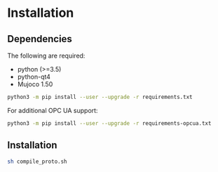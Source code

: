 # Installation

## Dependencies

The following are required:

* python (>=3.5)
* python-qt4
* Mujoco 1.50

```sh
python3 -m pip install --user --upgrade -r requirements.txt
```

For additional OPC UA support:

```sh
python3 -m pip install --user --upgrade -r requirements-opcua.txt
```


## Installation
```sh
sh compile_proto.sh
```


